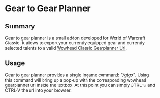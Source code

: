# Gear to Gear Planner

## Summary
Gear to gear planner is a small addon developed for World of Warcraft Classic. It allows to export your currently equipped gear and currently selected talents to a valid [Wowhead Classic Gearplanner Url](https://classic.wowhead.com/gear-planner).

## Usage
Gear to gear planner provides a single ingame command: *"/gtgp"*.
Using this command will bring up a pop-up with the corresponding wowhead gearplanner url inside the textbox.
At this point you can simply CTRL-C and CTRL-V the url into your browser.
